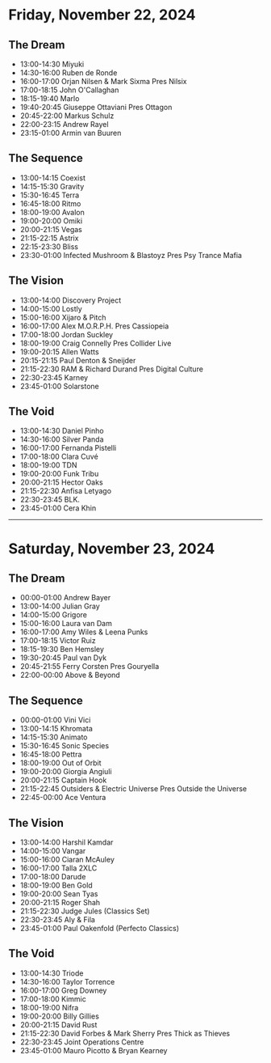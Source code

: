 # Friday, November 22, 2024

## The Dream

- 13:00-14:30 Miyuki  
- 14:30-16:00 Ruben de Ronde  
- 16:00-17:00 Orjan Nilsen & Mark Sixma Pres Nilsix  
- 17:00-18:15 John O'Callaghan  
- 18:15-19:40 Marlo  
- 19:40-20:45 Giuseppe Ottaviani Pres Ottagon  
- 20:45-22:00 Markus Schulz  
- 22:00-23:15 Andrew Rayel  
- 23:15-01:00 Armin van Buuren  

## The Sequence

- 13:00-14:15 Coexist  
- 14:15-15:30 Gravity  
- 15:30-16:45 Terra  
- 16:45-18:00 Ritmo  
- 18:00-19:00 Avalon  
- 19:00-20:00 Omiki  
- 20:00-21:15 Vegas  
- 21:15-22:15 Astrix  
- 22:15-23:30 Bliss  
- 23:30-01:00 Infected Mushroom & Blastoyz Pres Psy Trance Mafia  

## The Vision

- 13:00-14:00 Discovery Project  
- 14:00-15:00 Lostly  
- 15:00-16:00 Xijaro & Pitch  
- 16:00-17:00 Alex M.O.R.P.H. Pres Cassiopeia  
- 17:00-18:00 Jordan Suckley  
- 18:00-19:00 Craig Connelly Pres Collider Live  
- 19:00-20:15 Allen Watts  
- 20:15-21:15 Paul Denton & Sneijder  
- 21:15-22:30 RAM & Richard Durand Pres Digital Culture  
- 22:30-23:45 Karney  
- 23:45-01:00 Solarstone  

## The Void

- 13:00-14:30 Daniel Pinho  
- 14:30-16:00 Silver Panda  
- 16:00-17:00 Fernanda Pistelli  
- 17:00-18:00 Clara Cuvé  
- 18:00-19:00 TDN  
- 19:00-20:00 Funk Tribu  
- 20:00-21:15 Hector Oaks  
- 21:15-22:30 Anfisa Letyago  
- 22:30-23:45 BLK.  
- 23:45-01:00 Cera Khin  

---

# Saturday, November 23, 2024

## The Dream

- 00:00-01:00 Andrew Bayer  
- 13:00-14:00 Julian Gray  
- 14:00-15:00 Grigore  
- 15:00-16:00 Laura van Dam  
- 16:00-17:00 Amy Wiles & Leena Punks  
- 17:00-18:15 Victor Ruiz  
- 18:15-19:30 Ben Hemsley  
- 19:30-20:45 Paul van Dyk  
- 20:45-21:55 Ferry Corsten Pres Gouryella  
- 22:00-00:00 Above & Beyond  

## The Sequence

- 00:00-01:00 Vini Vici  
- 13:00-14:15 Khromata  
- 14:15-15:30 Animato  
- 15:30-16:45 Sonic Species  
- 16:45-18:00 Pettra  
- 18:00-19:00 Out of Orbit  
- 19:00-20:00 Giorgia Angiuli  
- 20:00-21:15 Captain Hook  
- 21:15-22:45 Outsiders & Electric Universe Pres Outside the Universe  
- 22:45-00:00 Ace Ventura  

## The Vision

- 13:00-14:00 Harshil Kamdar  
- 14:00-15:00 Vangar  
- 15:00-16:00 Ciaran McAuley  
- 16:00-17:00 Talla 2XLC  
- 17:00-18:00 Darude  
- 18:00-19:00 Ben Gold  
- 19:00-20:00 Sean Tyas  
- 20:00-21:15 Roger Shah  
- 21:15-22:30 Judge Jules (Classics Set)  
- 22:30-23:45 Aly & Fila  
- 23:45-01:00 Paul Oakenfold (Perfecto Classics)  

## The Void

- 13:00-14:30 Triode  
- 14:30-16:00 Taylor Torrence  
- 16:00-17:00 Greg Downey  
- 17:00-18:00 Kimmic  
- 18:00-19:00 Nifra  
- 19:00-20:00 Billy Gillies  
- 20:00-21:15 David Rust  
- 21:15-22:30 David Forbes & Mark Sherry Pres Thick as Thieves  
- 22:30-23:45 Joint Operations Centre  
- 23:45-01:00 Mauro Picotto & Bryan Kearney